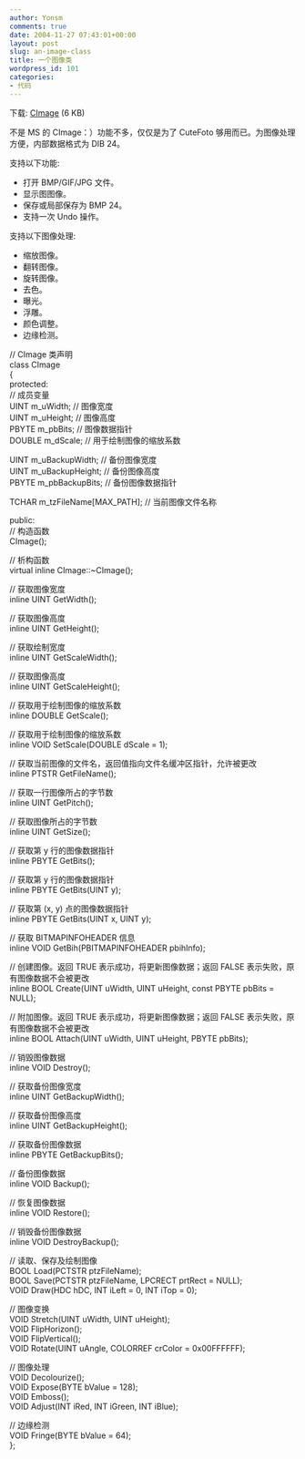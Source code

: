 ```yaml
---
author: Yonsm
comments: true
date: 2004-11-27 07:43:01+00:00
layout: post
slug: an-image-class
title: 一个图像类
wordpress_id: 101
categories:
- 代码
---
```


下载: [CImage](up/1101483036.rar) (6 KB)

  


不是 MS 的 CImage：）功能不多，仅仅是为了 CuteFoto 够用而已。为图像处理方便，内部数据格式为 DIB 24。

<!-- more -->  


支持以下功能:

  


  * 打开 BMP/GIF/JPG 文件。
  * 显示图图像。
  * 保存或局部保存为 BMP 24。
  * 支持一次 Undo 操作。

支持以下图像处理:

  


  * 缩放图像。
  * 翻转图像。
  * 旋转图像。
  * 去色。
  * 曝光。
  * 浮雕。
  * 颜色调整。
  * 边缘检测。

// CImage 类声明  
class CImage  
{  
protected:  
   // 成员变量  
   UINT m_uWidth;                  // 图像宽度  
   UINT m_uHeight;                 // 图像高度  
   PBYTE m_pbBits;                 // 图像数据指针  
   DOUBLE m_dScale;                // 用于绘制图像的缩放系数

  


   UINT m_uBackupWidth;            // 备份图像宽度  
   UINT m_uBackupHeight;           // 备份图像高度  
   PBYTE m_pbBackupBits;           // 备份图像数据指针

  


   TCHAR m_tzFileName[MAX_PATH];   // 当前图像文件名称

  


public:  
   // 构造函数  
   CImage();  
     
   // 析构函数  
   virtual inline CImage::~CImage();  
     
   // 获取图像宽度  
   inline UINT GetWidth();

  


   // 获取图像高度  
   inline UINT GetHeight();

  


   // 获取绘制宽度  
   inline UINT GetScaleWidth();

  


   // 获取图像高度  
   inline UINT GetScaleHeight();

  


   // 获取用于绘制图像的缩放系数  
   inline DOUBLE GetScale();

  


   // 获取用于绘制图像的缩放系数  
   inline VOID SetScale(DOUBLE dScale = 1);

  


   // 获取当前图像的文件名，返回值指向文件名缓冲区指针，允许被更改  
   inline PTSTR GetFileName();

  


   // 获取一行图像所占的字节数  
   inline UINT GetPitch();

  


   // 获取图像所占的字节数  
   inline UINT GetSize();

  


   // 获取第 y 行的图像数据指针  
   inline PBYTE GetBits();

  


   // 获取第 y 行的图像数据指针  
   inline PBYTE GetBits(UINT y);

  


   // 获取第 (x, y) 点的图像数据指针  
   inline PBYTE GetBits(UINT x, UINT y);

  


   // 获取 BITMAPINFOHEADER 信息  
   inline VOID GetBih(PBITMAPINFOHEADER pbihInfo);

  


   // 创建图像。返回 TRUE 表示成功，将更新图像数据；返回 FALSE 表示失败，原有图像数据不会被更改  
   inline BOOL Create(UINT uWidth, UINT uHeight, const PBYTE pbBits = NULL);

  


   // 附加图像。返回 TRUE 表示成功，将更新图像数据；返回 FALSE 表示失败，原有图像数据不会被更改  
   inline BOOL Attach(UINT uWidth, UINT uHeight, PBYTE pbBits);

  


   // 销毁图像数据  
   inline VOID Destroy();

  


   // 获取备份图像宽度  
   inline UINT GetBackupWidth();

  


   // 获取备份图像高度  
   inline UINT GetBackupHeight();

  


   // 获取备份图像数据  
   inline PBYTE GetBackupBits();

  


   // 备份图像数据  
   inline VOID Backup();

  


   // 恢复图像数据  
   inline VOID Restore();

  


   // 销毁备份图像数据  
   inline VOID DestroyBackup();

  


   // 读取、保存及绘制图像  
   BOOL Load(PCTSTR ptzFileName);  
   BOOL Save(PCTSTR ptzFileName, LPCRECT prtRect = NULL);  
   VOID Draw(HDC hDC, INT iLeft = 0, INT iTop = 0);

  


   // 图像变换  
   VOID Stretch(UINT uWidth, UINT uHeight);  
   VOID FlipHorizon();  
   VOID FlipVertical();  
   VOID Rotate(UINT uAngle, COLORREF crColor = 0x00FFFFFF);

  


   // 图像处理  
   VOID Decolourize();  
   VOID Expose(BYTE bValue = 128);  
   VOID Emboss();  
   VOID Adjust(INT iRed, INT iGreen, INT iBlue);

  


   // 边缘检测  
   VOID Fringe(BYTE bValue = 64);  
};

  
  

